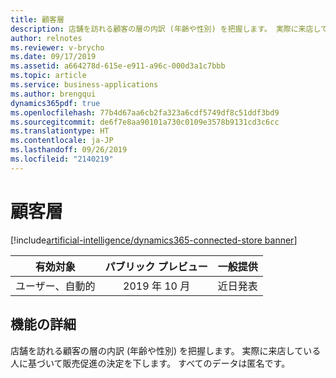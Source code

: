 ```yaml
---
title: 顧客層
description: 店舗を訪れる顧客の層の内訳 (年齢や性別) を把握します。 実際に来店している人に基づいて販売促進の決定を下します。 すべてのデータは匿名です。
author: relnotes
ms.reviewer: v-brycho
ms.date: 09/17/2019
ms.assetid: a664278d-615e-e911-a96c-000d3a1c7bbb
ms.topic: article
ms.service: business-applications
ms.author: brengqui
dynamics365pdf: true
ms.openlocfilehash: 77b4d67aa6cb2fa323a6cdf5749df8c51ddf3bd9
ms.sourcegitcommit: de6f7e8aa90101a730c0109e3578b9131cd3c6cc
ms.translationtype: HT
ms.contentlocale: ja-JP
ms.lasthandoff: 09/26/2019
ms.locfileid: "2140219"
---
```

# <a name="customer-demographics"></a>顧客層
[!include[artificial-intelligence/dynamics365-connected-store banner](../includes/artificial-intelligence/dynamics365-connected-store.md)]

| 有効対象    |  パブリック プレビュー | 一般提供 | 
| ---------- | :----------: |:----------: |
|ユーザー、自動的|2019 年 10 月| 近日発表|






## <a name="feature-details"></a>機能の詳細
<!--feature detail start -->
店舗を訪れる顧客の層の内訳 (年齢や性別) を把握します。 実際に来店している人に基づいて販売促進の決定を下します。 すべてのデータは匿名です。
<!--feature detail end -->











